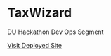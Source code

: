 # TaxWizard
DU Hackathon Dev Ops Segment

[Visit Deployed Site](https://tax-worker-2npiqzi4ka-uw.a.run.app/) 


